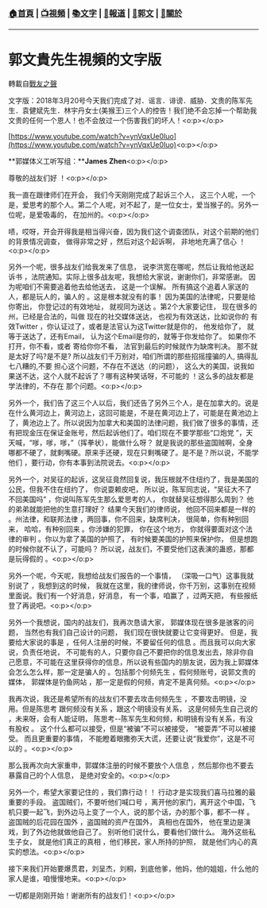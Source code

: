###  [:house:首頁](https://github.com/ourhimalayas/home) | [:tv:視頻](https://github.com/ourhimalayas/videos) | [:books:文字](https://github.com/ourhimalayas/txt) | [:newspaper:報道](https://github.com/ourhimalayas/news) | [:eagle:郭文](https://github.com/ourhimalayas/guomedia) | [:pray:關於](https://github.com/ourhimalayas/home/tree/master/about)
---
# 郭文貴先生視頻的文字版
轉載自[戰友之聲](http://littleantvoice.blogspot.com)

文字版：2018年3月20号今天我们完成了对．谣言．诽谤．威胁．文贵的陈军先生．袁健斌先生．林宇丹女士(美猴王)三个人的控告！我们绝不会忘掉一个帮助我文贵的任何一个恩人！也不会放过一个伤害我们的坏人！<o:p></o:p>



[https://www.youtube.com/watch?v=ynVqxUe0Iuo](https://www.youtube.com/watch?v=ynVqxUe0Iuo)<o:p></o:p>



**郭媒体义工听写组：****James Zhen**<o:p></o:p>



尊敬的战友们好 ！<o:p></o:p>



我一直在跟律师们在开会， 我们今天刚刚完成了起诉三个人， 这三个人呢，一个是，爱思考的那个人。第二个人呢，对不起了，是一位女士，爱当猴子的。另外一位呢，是爱吸毒的， 在加州的。<o:p></o:p>



啧，哎呀，开会开得我是相当得兴奋，因为我们这个调查团队，对这个前期的他们的背景情况调查， 做得非常之好 ，然后对这个起诉啊， 非地地充满了信心 ！<o:p></o:p>



另外一个呢，很多战友们给我发来了信息， 说李洪宽在哪呢，然后让我给他送起诉书 ，法院通知。实际上很多战友呢，我想给大家说，谢谢你们，非常感谢。 因为呢咱们不需要追着他去给他送去， 这是一个误解。 所有搞这个追着人家送的人，都是玩人的，骗人的 。这是根本就没有的事！ 因为美国的法律呢，只要是给你寄出， 你登记过的有效地址， 就视同为送达 。第2个大家要记住， 现在很多的州，已经是合法的，叫做 现在的社交媒体送达， 也视为有效送达，比如说你的 有效Twitter ，你认证过了，或者是法官认为这Twitter就是你的， 他发给你了， 就等于送达了，还有Email， 认为这个Email是你的，就等于你发给你了。 如果你不打开，你不看，或者 寄给你你不看， 法官到最后的时候就作为缺席判决。 那不就是太好了吗?是不是? 所以战友们千万别对，咱们所谓的那些招摇撞骗的人, 搞得乱七八糟的,不要 担心这个问题，不存在不送达（的问题）， 这么大的美国，说我如果送不达，这个人就不起诉了？哪有这种笑话呀，不可能的 ！这么多的战友都是学法律的，不存在 那个问题。<o:p></o:p>



另外一个，我们告了这三个人以后，我们还告了另外三个人，是在加拿大的。说是在什么黄河边上，黄河边上，这回可能是，不是在黄河边上了，可能是在黄池边上了，黄池边上了。所以说因为加拿大和美国的法律问题，我们做了很多的事情，还有把现金压在保证金账号，然后起诉他们了。咱们现在不要学那些“口炮党 ”，天天喊，“嗲，嗲，嗲，”（挥拳状），能做什么呀？ 就是我说的那些盗国贼啊，全身哪都不硬了，就剩嘴硬。原来手还硬，现在只剩嘴硬了。是不是？所以说，不能学他们 ，要行动，你有本事到法院说去。<o:p></o:p>



另外一个，对吴征的起诉，这吴征竟然回复说，我压根就不住纽约了，我是美国的公民，但我不住在纽约了， 你说耍赖皮吧， 所以说，陈军同志说，“吴征大不了不回美国吗” ，你说叫陈军先生那么爱思考的人， 你就替吴征想得那么周到？ 他的弟弟就能把他的生意打理好？ 结果今天我们的律师说， 他回不回来都是一样的 。州法律，和联邦法律 ，两回事，你不回来，缺席判决， 很简单，你有种别回来， 哈哈，有种别回来 。你涉嫌的犯罪， 你在这个地方， 你就得要面对这个法律的审判 。你以为拿了美国的护照了， 有时候要美国的护照来保护你， 但是想跑的时候你就不认了，可能吗？ 所以说，战友们，不要受他们这表演的蛊惑，那都是玩得假的 。<o:p></o:p>



另外一个呢，今天呢，我想给战友们报告的一个事情， （深吸一口气）这事我就别说了 ，我想到这的时候， 我就在这里，我的律师说，你千万别，这事别在视频里面说。我们有一个好消息，好消息， 有一个事，咱赢了 ，过两天把， 有些报纸登了再说吧。<o:p></o:p>



另外一个我想说，国内的战友们，我再次恳请大家， 郭媒体现在很多是骇客的问题， 当然也有我们自己设计的问题， 我们现在很快就要让它变得更好。 但是，我要给大家说的事是 ，任何人注册的时候，不要留任何的信息 。而且我可以向大家说，负责任地说， 不可能有的人，只要你自己不要把你的信息发出去，除非你自己愿意，不可能在这里获得你的信息，所以说有些国内的朋友说，因为我上郭媒体会怎么怎么样，那一定是骗人的 。包括那个何频先生 ，假何频账号，说郭文贵的媒体， 郭媒体是钓鱼网站 ，那一定是假的何频，肯定不是真何频。<o:p></o:p>



我再次说，我还是希望所有的战友们不要去攻击何频先生 ，不要攻击明镜，没用。但是陈思考 跟何频没有关系 ，跟这个明镜没有关系， 这是何频先生自己说的 ，未来呀，会有人能证明， 陈思考--陈军先生和何频，和明镜有没有关系，有没有股权 。 这个什么都可以接受，但是“被骗”不可以被接受， “被耍弄”不可以被接受。 而且更重要的事情， 不能瞪着眼撒弥天大谎，还要让说“我爱你”，这是不可以的 。<o:p></o:p>



那么我再次向大家重申，郭媒体注册的时候不要放个人信息 ，然后那你也不要去暴露自己的个人信息， 是绝对安全的。<o:p></o:p>



另外一个，希望大家要记住的 ，我们靠行动！！ 行动才是实现我们喜马拉雅的最重要的手段。 盗国贼们，不要听他们喊口号 ，离开他的家门，离开这个中国，飞机只要一起飞，到外边马上变了一个人，说的那个话，办的那个事，都不一样 。盗国贼的后花园在国外 ，盗国贼的资产在国外， 真相也在国外， 他在里边是演戏，到了外边他就做他自己了。 别听他们说什么，要看他们做什么。 海外这些私生子女， 就是他们真正的真相 ，他们移民，家人所持的护照， 就是他们内心的真实的想法。<o:p></o:p>



接下来我们开始要爆贯君，刘呈杰，刘桐，到底他爹，他妈，他的姐姐，什么他的家人是谁，咱慢慢地来。<o:p></o:p>



一切都是刚刚开始！谢谢所有的战友们！<o:p></o:p>


  
<u></u><sub></sub><sup></sup><strike></strike>